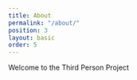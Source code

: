 ```yaml
---
title: About
permalink: "/about/"
position: 3
layout: basic
order: 5
---
```


Welcome to the Third Person Project